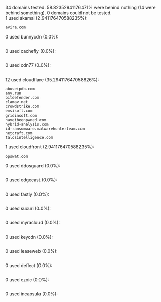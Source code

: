 34 domains tested. 58.82352941176471% were behind nothing (14 were behind something). 0 domains could not be tested.<br>
1 used akamai (2.941176470588235%):
```
avira.com
```

0 used bunnycdn (0.0%):
```

```

0 used cachefly (0.0%):
```

```

0 used cdn77 (0.0%):
```

```

12 used cloudflare (35.294117647058826%):
```
abuseipdb.com
any.run
bitdefender.com
clamav.net
crowdstrike.com
emsisoft.com
gridinsoft.com
haveibeenpwned.com
hybrid-analysis.com
id-ransomware.malwarehunterteam.com
netcraft.com
talosintelligence.com
```

1 used cloudfront (2.941176470588235%):
```
opswat.com
```

0 used ddosguard (0.0%):
```

```

0 used edgecast (0.0%):
```

```

0 used fastly (0.0%):
```

```

0 used sucuri (0.0%):
```

```

0 used myracloud (0.0%):
```

```

0 used keycdn (0.0%):
```

```

0 used leaseweb (0.0%):
```

```

0 used deflect (0.0%):
```

```

0 used ezoic (0.0%):
```

```

0 used incapsula (0.0%):
```

```
